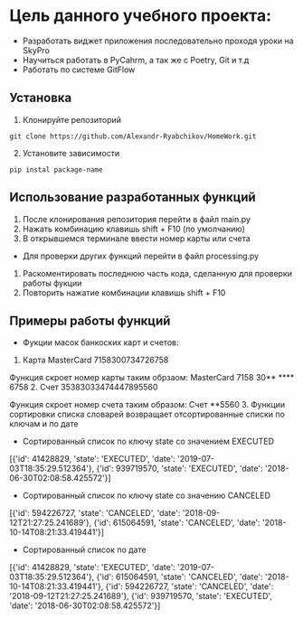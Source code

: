 # Цель данного учебного проекта:
- Разработать виджет приложения последовательно проходя уроки на SkyPro
- Научиться работать в PyCahrm, а так же с Poetry, Git и т.д
- Работать по системе GitFlow

## Установка 
1. Клонируйте репозиторий 
```commandline
git clone https://github.com/Alexandr-Ryabchikov/HomeWork.git
```
2. Установите зависимости 
```commandline
pip instal package-name
```
## Использование разработанных функций
1. После клонирования репозитория перейти в файл main.py
2. Нажать комбинацию клавишь shift + F10 (по умолчанию)
3. В открывшемся терминале ввести номер карты или счета
- Для проверки других функций перейти в файл processing.py
1. Раскоментировать последнюю часть кода, сделанную для проверки работы фукции
2. Повторить нажатие комбинации клавишь shift + F10 

## Примеры работы функций 
- Фукции масок банкоских карт и счетов:
1. Карта MasterCard 7158300734726758

Функция скроет номер карты таким обрзаом: MasterCard 7158 30** **** 6758
2. Счет 35383033474447895560

Функция скроет номер счета таким образом: Счет **5560
3. Функции сортировки списка словарей возвращает отсортированные списки по ключам и по дате

- Сортированный список по ключу state со значением EXECUTED

[{'id': 41428829, 'state': 'EXECUTED', 'date': '2019-07-03T18:35:29.512364'}, {'id': 939719570, 'state': 'EXECUTED', 'date': '2018-06-30T02:08:58.425572'}]
- Сортированный список по ключу state со значению CANCELED

[{'id': 594226727, 'state': 'CANCELED', 'date': '2018-09-12T21:27:25.241689'}, {'id': 615064591, 'state': 'CANCELED', 'date': '2018-10-14T08:21:33.419441'}]
- Сортированный список по дате

[{'id': 41428829, 'state': 'EXECUTED', 'date': '2019-07-03T18:35:29.512364'}, {'id': 615064591, 'state': 'CANCELED', 'date': '2018-10-14T08:21:33.419441'}, {'id': 594226727, 'state': 'CANCELED', 'date': '2018-09-12T21:27:25.241689'}, {'id': 939719570, 'state': 'EXECUTED', 'date': '2018-06-30T02:08:58.425572'}]